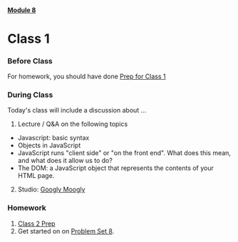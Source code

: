 #### [Module 8](../..)

# Class 1

### Before Class
For homework, you should have done [Prep for Class 1](../class1-prep)

### During Class
Today's class will include a discussion about ...

1. Lecture / Q&A on the following topics
  * Javascript: basic syntax
  * Objects in JavaScript
  * JavaScript runs "client side" or "on the front end". What does this mean, and what does it allow us to do?
  * The DOM: a JavaScript object that represents the contents of your HTML page.

2. Studio: [Googly Moogly](../studios/googlymoogly)

### Homework
1. [Class 2 Prep](../class2-prep) 
2. Get started on on [Problem Set 8](../problem-set).
